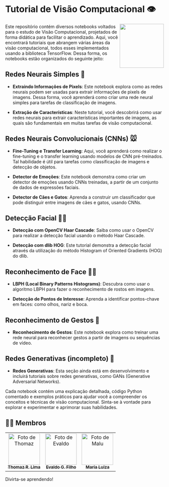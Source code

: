 # Tutorial de Visão Computacional 👁️

<p float="left">

<img align="right" width="140" src="https://static.vecteezy.com/system/resources/previews/019/606/556/non_2x/cartoon-eyes-graphic-clipart-design-free-png.png" />

Este repositório contém diversos notebooks voltados para o estudo de Visão Computacional, projetados de forma didática para facilitar o aprendizado. Aqui, você encontrará tutoriais que abrangem várias áreas da visão computacional, todos esses implementados usando a biblioteca TensorFlow. Dessa forma, os notebooks estão organizados do seguinte jeito:

## Redes Neurais Simples 🧠
- **Extraindo Informações de Pixels**: Este notebook explora como as redes neurais podem ser usadas para extrair informações de pixels de imagens. Dessa forma, você aprenderá como criar uma rede neural simples para tarefas de classificação de imagens.

- **Extração de Características**: Neste tutorial, você descobrirá como usar redes neurais para extrair características importantes de imagens, as quais são fundamentais em muitas tarefas de visão computacional.

## Redes Neurais Convolucionais (CNNs) 🐭
- **Fine-Tuning e Transfer Learning**: Aqui, você aprenderá como realizar o fine-tuning e o transfer learning usando modelos de CNN pré-treinados. Tal habilidade é útil para tarefas como classificação de imagens e detecção de objetos.

- **Detector de Emoções**: Este notebook demonstra como criar um detector de emoções usando CNNs treinadas, a partir de um conjunto de dados de expressões faciais.

- **Detector de Cães e Gatos**: Aprenda a construir um classificador que pode distinguir entre imagens de cães e gatos, usando CNNs.

## Detecção Facial 👨‍🦳
- **Detecção com OpenCV Haar Cascade**: Saiba como usar o OpenCV para realizar a detecção facial usando o método Haar Cascade.

- **Detecção com dlib HOG**: Este tutorial demonstra a detecção facial através da utilização do método Histogram of Oriented Gradients (HOG) do dlib.

## Reconhecimento de Face 👩‍🦱
- **LBPH (Local Binary Patterns Histograms)**: Descubra como usar o algoritmo LBPH para fazer o reconhecimento de rostos em imagens.
  
- **Detecção de Pontos de Interesse**: Aprenda a identificar pontos-chave em faces: como olhos, nariz e boca.

## Reconhecimento de Gestos 👋
- **Reconhecimento de Gestos**: Este notebook explora como treinar uma rede neural para reconhecer gestos a partir de imagens ou sequências de vídeo.

## Redes Generativas (incompleto) 🤰
- **Redes Generativas**: Esta seção ainda está em desenvolvimento e incluirá tutoriais sobre redes generativas, como GANs (Generative Adversarial Networks).

Cada notebook contém uma explicação detalhada, código Python comentado e exemplos práticos para ajudar você a compreender os conceitos e técnicas de visão computacional. Sinta-se à vontade para explorar e experimentar e aprimorar suas habilidades.

## 👨‍🏭 Membros

<table>
  <tr>
    <td align="center">
      <a href="https://github.com/Thomazrlima">
        <img src="https://avatars3.githubusercontent.com/Thomazrlima" width="100px;" alt="Foto de Thomaz"/><br>
        <sub>
          <b>Thomaz R. Lima</b>
        </sub>
      </a>
    </td>
    <td align="center">
      <a href="https://github.com/evaldocunhaf">
        <img src="https://avatars3.githubusercontent.com/evaldocunhaf" width="100px;" alt="Foto de Evaldo"/><br>
        <sub>
          <b>Evaldo G. Filho</b>
        </sub>
      </a>
    <td align="center">
      <a href="https://github.com/maluvsb">
        <img src="https://avatars3.githubusercontent.com/maluvsb" width="100px;" alt="Foto de Malu"/><br>
        <sub>
          <b>Maria Luiza</b>
        </sub>
      </a>
    </td>
  </tr>
</table>

Divirta-se aprendendo!
